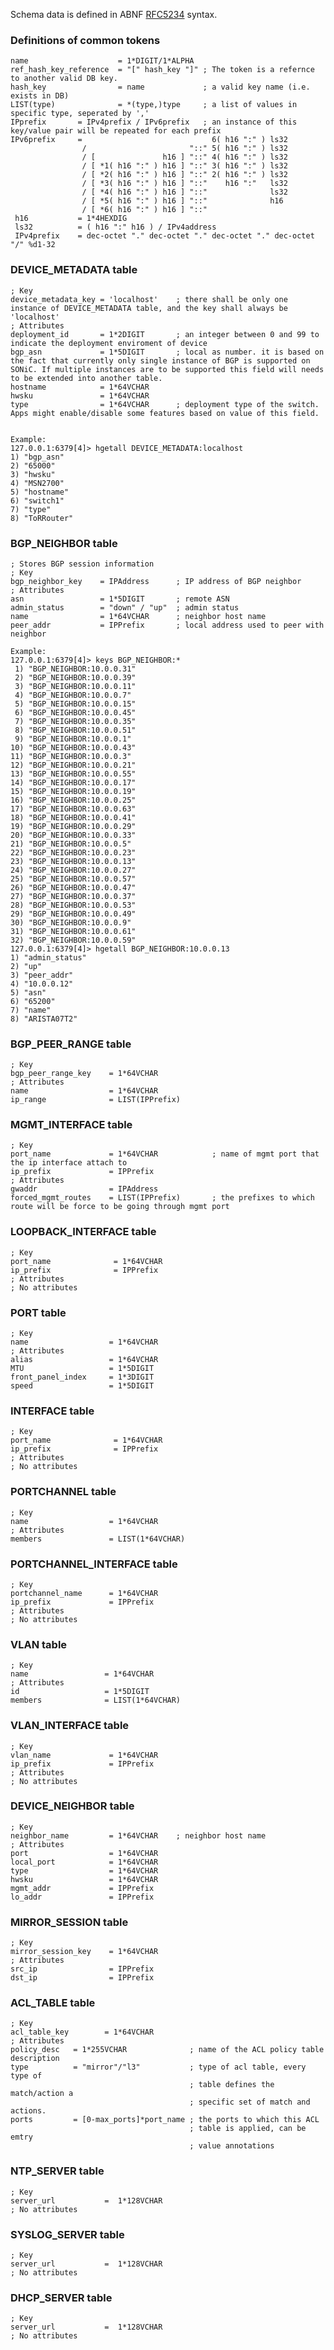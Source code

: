 Schema data is defined in ABNF [RFC5234](https://tools.ietf.org/html/rfc5234) syntax.

### Definitions of common tokens
    name                    = 1*DIGIT/1*ALPHA
    ref_hash_key_reference  = "[" hash_key "]" ; The token is a refernce to another valid DB key.
    hash_key                = name             ; a valid key name (i.e. exists in DB)
    LIST(type)              = *(type,)type     ; a list of values in specific type, seperated by ','
    IPprefix       = IPv4prefix / IPv6prefix   ; an instance of this key/value pair will be repeated for each prefix
    IPv6prefix     =                             6( h16 ":" ) ls32
                    /                       "::" 5( h16 ":" ) ls32
                    / [               h16 ] "::" 4( h16 ":" ) ls32
                    / [ *1( h16 ":" ) h16 ] "::" 3( h16 ":" ) ls32
                    / [ *2( h16 ":" ) h16 ] "::" 2( h16 ":" ) ls32
                    / [ *3( h16 ":" ) h16 ] "::"    h16 ":"   ls32
                    / [ *4( h16 ":" ) h16 ] "::"              ls32
                    / [ *5( h16 ":" ) h16 ] "::"              h16
                    / [ *6( h16 ":" ) h16 ] "::"
     h16           = 1*4HEXDIG
     ls32          = ( h16 ":" h16 ) / IPv4address
     IPv4prefix    = dec-octet "." dec-octet "." dec-octet "." dec-octet "/" %d1-32

### DEVICE_METADATA table

    ; Key
    device_metadata_key = 'localhost'    ; there shall be only one instance of DEVICE_METADATA table, and the key shall always be 'localhost'
    ; Attributes
    deployment_id       = 1*2DIGIT       ; an integer between 0 and 99 to indicate the deployment enviroment of device
    bgp_asn             = 1*5DIGIT       ; local as number. it is based on the fact that currently only single instance of BGP is supported on SONiC. If multiple instances are to be supported this field will needs to be extended into another table.
    hostname            = 1*64VCHAR      
    hwsku               = 1*64VCHAR
    type                = 1*64VCHAR      ; deployment type of the switch. Apps might enable/disable some features based on value of this field.    
    
    Example:
    127.0.0.1:6379[4]> hgetall DEVICE_METADATA:localhost
    1) "bgp_asn"
    2) "65000"
    3) "hwsku"
    4) "MSN2700"
    5) "hostname"
    6) "switch1"
    7) "type"
    8) "ToRRouter"
    
### BGP_NEIGHBOR table

    ; Stores BGP session information
    ; Key
    bgp_neighbor_key    = IPAddress      ; IP address of BGP neighbor
    ; Attributes
    asn                 = 1*5DIGIT       ; remote ASN
    admin_status        = "down" / "up"  ; admin status
    name                = 1*64VCHAR      ; neighbor host name
    peer_addr           = IPPrefix       ; local address used to peer with neighbor

    Example:
    127.0.0.1:6379[4]> keys BGP_NEIGHBOR:*
     1) "BGP_NEIGHBOR:10.0.0.31"
     2) "BGP_NEIGHBOR:10.0.0.39"
     3) "BGP_NEIGHBOR:10.0.0.11"
     4) "BGP_NEIGHBOR:10.0.0.7"
     5) "BGP_NEIGHBOR:10.0.0.15"
     6) "BGP_NEIGHBOR:10.0.0.45"
     7) "BGP_NEIGHBOR:10.0.0.35"
     8) "BGP_NEIGHBOR:10.0.0.51"
     9) "BGP_NEIGHBOR:10.0.0.1"
    10) "BGP_NEIGHBOR:10.0.0.43"
    11) "BGP_NEIGHBOR:10.0.0.3"
    12) "BGP_NEIGHBOR:10.0.0.21"
    13) "BGP_NEIGHBOR:10.0.0.55"
    14) "BGP_NEIGHBOR:10.0.0.17"
    15) "BGP_NEIGHBOR:10.0.0.19"
    16) "BGP_NEIGHBOR:10.0.0.25"
    17) "BGP_NEIGHBOR:10.0.0.63"
    18) "BGP_NEIGHBOR:10.0.0.41"
    19) "BGP_NEIGHBOR:10.0.0.29"
    20) "BGP_NEIGHBOR:10.0.0.33"
    21) "BGP_NEIGHBOR:10.0.0.5"
    22) "BGP_NEIGHBOR:10.0.0.23"
    23) "BGP_NEIGHBOR:10.0.0.13"
    24) "BGP_NEIGHBOR:10.0.0.27"
    25) "BGP_NEIGHBOR:10.0.0.57"
    26) "BGP_NEIGHBOR:10.0.0.47"
    27) "BGP_NEIGHBOR:10.0.0.37"
    28) "BGP_NEIGHBOR:10.0.0.53"
    29) "BGP_NEIGHBOR:10.0.0.49"
    30) "BGP_NEIGHBOR:10.0.0.9"
    31) "BGP_NEIGHBOR:10.0.0.61"
    32) "BGP_NEIGHBOR:10.0.0.59"
    127.0.0.1:6379[4]> hgetall BGP_NEIGHBOR:10.0.0.13
    1) "admin_status"
    2) "up"
    3) "peer_addr"
    4) "10.0.0.12"
    5) "asn"
    6) "65200"
    7) "name"
    8) "ARISTA07T2"

### BGP_PEER_RANGE table

    ; Key
    bgp_peer_range_key    = 1*64VCHAR
    ; Attributes
    name                  = 1*64VCHAR
    ip_range              = LIST(IPPrefix)


### MGMT_INTERFACE table

    ; Key
    port_name             = 1*64VCHAR            ; name of mgmt port that the ip interface attach to
    ip_prefix             = IPPrefix    
    ; Attributes
    gwaddr                = IPAddress  
    forced_mgmt_routes    = LIST(IPPrefix)       ; the prefixes to which route will be force to be going through mgmt port
    

### LOOPBACK_INTERFACE table

    ; Key
    port_name              = 1*64VCHAR
    ip_prefix              = IPPrefix
    ; Attributes
    ; No attributes
    

### PORT table

    ; Key
    name                  = 1*64VCHAR
    ; Attributes
    alias                 = 1*64VCHAR
    MTU                   = 1*5DIGIT  
    front_panel_index     = 1*3DIGIT
    speed                 = 1*5DIGIT  
    
### INTERFACE table

    ; Key
    port_name              = 1*64VCHAR
    ip_prefix              = IPPrefix
    ; Attributes
    ; No attributes
    
### PORTCHANNEL table

    ; Key
    name                  = 1*64VCHAR
    ; Attributes
    members               = LIST(1*64VCHAR)
    
### PORTCHANNEL_INTERFACE table

    ; Key
    portchannel_name      = 1*64VCHAR
    ip_prefix             = IPPrefix
    ; Attributes
    ; No attributes

### VLAN table

    ; Key
    name                 = 1*64VCHAR
    ; Attributes
    id                   = 1*5DIGIT 
    members              = LIST(1*64VCHAR)
    
### VLAN_INTERFACE table

    ; Key
    vlan_name             = 1*64VCHAR
    ip_prefix             = IPPrefix
    ; Attributes
    ; No attributes

### DEVICE_NEIGHBOR table

    ; Key
    neighbor_name         = 1*64VCHAR    ; neighbor host name
    ; Attributes
    port                  = 1*64VCHAR
    local_port            = 1*64VCHAR
    type                  = 1*64VCHAR
    hwsku                 = 1*64VCHAR
    mgmt_addr             = IPPrefix
    lo_addr               = IPPrefix

### MIRROR_SESSION table

    ; Key
    mirror_session_key    = 1*64VCHAR
    ; Attributes
    src_ip                = IPPrefix
    dst_ip                = IPPrefix
      
### ACL_TABLE table

    ; Key
    acl_table_key        = 1*64VCHAR
    ; Attributes
    policy_desc   = 1*255VCHAR              ; name of the ACL policy table description
    type          = "mirror"/"l3"           ; type of acl table, every type of
                                            ; table defines the match/action a
                                            ; specific set of match and actions.
    ports         = [0-max_ports]*port_name ; the ports to which this ACL
                                            ; table is applied, can be emtry
                                            ; value annotations
      
### NTP_SERVER table

    ; Key
    server_url           =  1*128VCHAR
    ; No attributes
    
### SYSLOG_SERVER table

    ; Key
    server_url           =  1*128VCHAR
    ; No attributes

### DHCP_SERVER table

    ; Key
    server_url           =  1*128VCHAR
    ; No attributes
    

